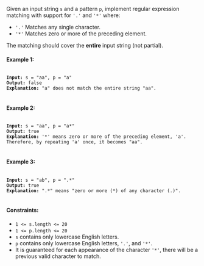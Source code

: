 Given an input string `s` and a pattern `p`, implement regular expression matching with support for `'.'` and `'*'` where:

- `'.'` Matches any single character.​​​​
- `'*'` Matches zero or more of the preceding element.

The matching should cover the **entire** input string (not partial).
 

#### Example 1:

<pre>
<code>
<b>Input:</b> s = "aa", p = "a"
<b>Output:</b> false
<b>Explanation:</b> "a" does not match the entire string "aa".
</code>
</pre>

#### Example 2:

<pre>
<code>
<b>Input:</b> s = "aa", p = "a*"
<b>Output:</b> true
<b>Explanation:</b> '*' means zero or more of the preceding element, 'a'. Therefore, by repeating 'a' once, it becomes "aa".
</code>
</pre>

#### Example 3:

<pre>
<code>
<b>Input:</b> s = "ab", p = ".*"
<b>Output:</b> true
<b>Explanation:</b> ".*" means "zero or more (*) of any character (.)".
</code>
</pre>
 

#### Constraints:

- `1 <= s.length <= 20`
- `1 <= p.length <= 20`
- `s` contains only lowercase English letters.
- `p` contains only lowercase English letters, `'.'`, and `'*'`.
- It is guaranteed for each appearance of the character `'*'`, there will be a previous valid character to match.
